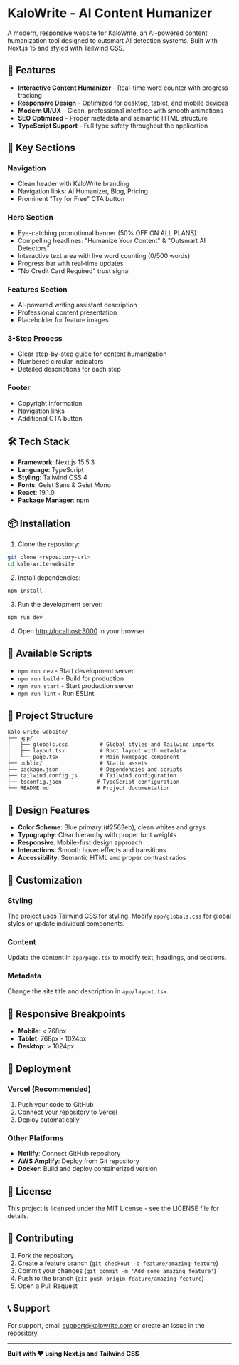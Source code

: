 # KaloWrite - AI Content Humanizer

A modern, responsive website for KaloWrite, an AI-powered content humanization tool designed to outsmart AI detection systems. Built with Next.js 15 and styled with Tailwind CSS.

## 🚀 Features

- **Interactive Content Humanizer** - Real-time word counter with progress tracking
- **Responsive Design** - Optimized for desktop, tablet, and mobile devices
- **Modern UI/UX** - Clean, professional interface with smooth animations
- **SEO Optimized** - Proper metadata and semantic HTML structure
- **TypeScript Support** - Full type safety throughout the application

## 🎯 Key Sections

### Navigation
- Clean header with KaloWrite branding
- Navigation links: AI Humanizer, Blog, Pricing
- Prominent "Try for Free" CTA button

### Hero Section
- Eye-catching promotional banner (50% OFF ON ALL PLANS)
- Compelling headlines: "Humanize Your Content" & "Outsmart AI Detectors"
- Interactive text area with live word counting (0/500 words)
- Progress bar with real-time updates
- "No Credit Card Required" trust signal

### Features Section
- AI-powered writing assistant description
- Professional content presentation
- Placeholder for feature images

### 3-Step Process
- Clear step-by-step guide for content humanization
- Numbered circular indicators
- Detailed descriptions for each step

### Footer
- Copyright information
- Navigation links
- Additional CTA button

## 🛠️ Tech Stack

- **Framework**: Next.js 15.5.3
- **Language**: TypeScript
- **Styling**: Tailwind CSS 4
- **Fonts**: Geist Sans & Geist Mono
- **React**: 19.1.0
- **Package Manager**: npm

## 📦 Installation

1. Clone the repository:
```bash
git clone <repository-url>
cd kalo-write-website
```

2. Install dependencies:
```bash
npm install
```

3. Run the development server:
```bash
npm run dev
```

4. Open [http://localhost:3000](http://localhost:3000) in your browser

## 🚀 Available Scripts

- `npm run dev` - Start development server
- `npm run build` - Build for production
- `npm run start` - Start production server
- `npm run lint` - Run ESLint

## 📁 Project Structure

```
kalo-write-website/
├── app/
│   ├── globals.css          # Global styles and Tailwind imports
│   ├── layout.tsx           # Root layout with metadata
│   └── page.tsx             # Main homepage component
├── public/                  # Static assets
├── package.json             # Dependencies and scripts
├── tailwind.config.js       # Tailwind configuration
├── tsconfig.json           # TypeScript configuration
└── README.md               # Project documentation
```

## 🎨 Design Features

- **Color Scheme**: Blue primary (#2563eb), clean whites and grays
- **Typography**: Clear hierarchy with proper font weights
- **Responsive**: Mobile-first design approach
- **Interactions**: Smooth hover effects and transitions
- **Accessibility**: Semantic HTML and proper contrast ratios

## 🔧 Customization

### Styling
The project uses Tailwind CSS for styling. Modify `app/globals.css` for global styles or update individual components.

### Content
Update the content in `app/page.tsx` to modify text, headings, and sections.

### Metadata
Change the site title and description in `app/layout.tsx`.

## 📱 Responsive Breakpoints

- **Mobile**: < 768px
- **Tablet**: 768px - 1024px
- **Desktop**: > 1024px

## 🚀 Deployment

### Vercel (Recommended)
1. Push your code to GitHub
2. Connect your repository to Vercel
3. Deploy automatically

### Other Platforms
- **Netlify**: Connect GitHub repository
- **AWS Amplify**: Deploy from Git repository
- **Docker**: Build and deploy containerized version

## 📄 License

This project is licensed under the MIT License - see the LICENSE file for details.

## 🤝 Contributing

1. Fork the repository
2. Create a feature branch (`git checkout -b feature/amazing-feature`)
3. Commit your changes (`git commit -m 'Add some amazing feature'`)
4. Push to the branch (`git push origin feature/amazing-feature`)
5. Open a Pull Request

## 📞 Support

For support, email support@kalowrite.com or create an issue in the repository.

---

**Built with ❤️ using Next.js and Tailwind CSS**
